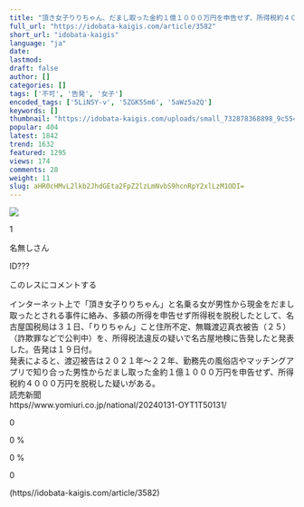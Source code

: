 ```yaml
---
title: "頂き女子りりちゃん、だまし取った金約１億１０００万円を申告せず、所得税約４０００万円を脱税した疑いで告発（自己破産不可）"
full_url: "https://idobata-kaigis.com/article/3582"
short_url: "idobata-kaigis"
language: "ja"
date: 
lastmod: 
draft: false
author: []
categories: []
tags: ['不可', '告発', '女子']
encoded_tags: ['5LiN5Y-v', '5ZGK55m6', '5aWz5a2Q']
keywords: []
thumbnail: "https://idobata-kaigis.com/uploads/small_732878368898_9c554c651c.jpg"
popular: 404
latest: 1842
trend: 1632
featured: 1295
views: 174
comments: 28
weight: 11
slug: aHR0cHMvL2lkb2JhdGEta2FpZ2lzLmNvbS9hcnRpY2xlLzM1ODI=
---
```


![](https://idobata-kaigis.com/uploads/small_732878368898_9c554c651c.jpg)

<div><p class='text-pink-100 text-sm'><p class='mr-2'>1</p><p class='mr-2'>名無しさん</p><p class='hidden xlinline-block'>ID???</p></p><p class='flex items-center text-gray-400'><p class='text-xs mdtext-sm hovercursor-pointer'>このレスにコメントする</p></p><p class='flex px-2 lgpx-8'><p class='tracking-wide break-all text-base lgtext-lg'> インターネット上で「頂き女子りりちゃん」と名乗る女が男性から現金をだまし取ったとされる事件に絡み、多額の所得を申告せず所得税を脱税したとして、名古屋国税局は３１日、「りりちゃん」こと住所不定、無職渡辺真衣被告（２５）（詐欺罪などで公判中）を、所得税法違反の疑いで名古屋地検に告発したと発表した。告発は１９日付。<br>発表によると、渡辺被告は２０２１年～２２年、勤務先の風俗店やマッチングアプリで知り合った男性からだまし取った金約１億１０００万円を申告せず、所得税約４０００万円を脱税した疑いがある。<br>読売新聞<br>https//www.yomiuri.co.jp/national/20240131-OYT1T50131/<br></p></p><p class='flex items-center mr-2 hovercursor-pointer'><p class='pl-1 text-sm mdtext-base'>0</p></p><p class=' w-full h-full bg-gray-200 absolute '></p><p class='text-white text-xs text-center'>0 %</p><p class='text-white text-xs text-center'>0 %</p><p class='flex items-center mr-2 hovercursor-pointer'><p class='pl-1 text-sm mdtext-base'>0</p></p></div>

(https//idobata-kaigis.com/article/3582)
